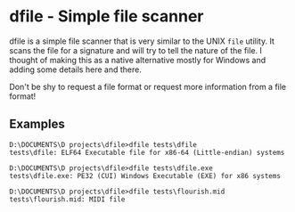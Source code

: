 # dfile - Simple file scanner

dfile is a simple file scanner that is very similar to the UNIX `file` utility. It scans the file for a signature and will try to tell the nature of the file. I thought of making this as a native alternative mostly for Windows and adding some details here and there.

Don't be shy to request a file format or request more information from a file format!

## Examples
```
D:\DOCUMENTS\D projects\dfile>dfile tests\dfile
tests\dfile: ELF64 Executable file for x86-64 (Little-endian) systems

D:\DOCUMENTS\D projects\dfile>dfile tests\dfile.exe
tests\dfile.exe: PE32 (CUI) Windows Executable (EXE) for x86 systems

D:\DOCUMENTS\D projects\dfile>dfile tests\flourish.mid
tests\flourish.mid: MIDI file
```